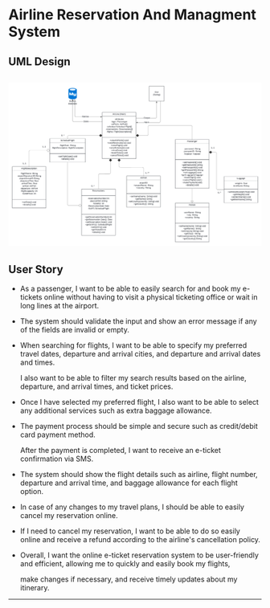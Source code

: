 # Airline Reservation And Managment System
## UML Design
![UML Design](https://github.com/Animo-GD/Airline-System/blob/main/Data/UML%20Design.png)
-----------------------------------------------------------------------------------------
## User Story

- As a passenger, I want to be able to easily search for and book my e-tickets online without having to visit a physical ticketing office or wait in long lines at the airport.

- The system should validate the input and show an error message if any of the fields are invalid or empty.

- When searching for flights, I want to be able to specify my preferred travel dates, departure and arrival cities, and departure and arrival dates and times.

   I also want to be able to filter my search results based on the airline, departure, and arrival times, and ticket prices.
 
- Once I have selected my preferred flight, I also want to be able to select any additional services such as extra baggage allowance.

- The payment process should be simple and secure such as credit/debit card payment method.

   After the payment is completed, I want to receive an e-ticket confirmation via SMS.

- The system should show the flight details such as airline, flight number, departure and arrival time, and baggage allowance for each flight option.

- In case of any changes to my travel plans, I should be able to easily cancel my reservation online.

- If I need to cancel my reservation, I want to be able to do so easily online and receive a refund according to the airline's cancellation policy.

- Overall, I want the online e-ticket reservation system to be user-friendly and efficient, allowing me to quickly and easily book my flights,

   make changes if necessary, and receive timely updates about my itinerary.

-----------------------------------------------------------------------------------------

